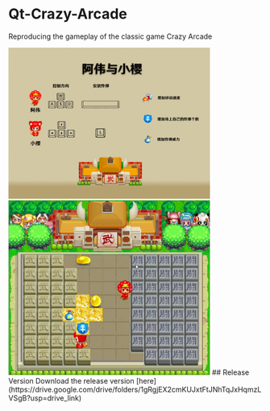 # Qt-Crazy-Arcade
Reproducing the gameplay of the classic game Crazy Arcade

<img src="https://github.com/YangYY06/Qt-Crazy-Arcade/blob/main/bombermanPic/Cover2.png" width = "400" alt="cover2" />
<img src="https://github.com/YangYY06/Qt-Crazy-Arcade/blob/main/bombermanPic/demo.jpg" width = "400" alt="demo" />
## Release Version
Download the release version [here](https://drive.google.com/drive/folders/1gRgjEX2cmKUJxtFtJNhTqJxHqmzLVSgB?usp=drive_link)
